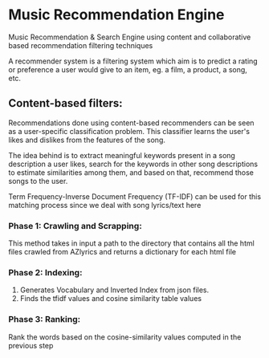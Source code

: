 # Music Recommendation Engine 
Music Recommendation &amp; Search Engine using content and collaborative based recommendation filtering techniques

A recommender system is a filtering system which aim is to predict a rating or preference a user
would give to an item, eg. a film, a product, a song, etc.

## Content-based filters:
Recommendations done using content-based recommenders can be seen as a
user-specific classification problem. This classifier learns the user's likes and dislikes
from the features of the song.

The idea behind is to extract meaningful keywords present in a song description a user
likes, search for the keywords in other song descriptions to estimate similarities among
them, and based on that, recommend those songs to the user.

Term Frequency-Inverse Document Frequency (TF-IDF) can be used for this matching
process since we deal with song lyrics/text here

### Phase 1: Crawling and Scrapping:
This method takes in input a path to the directory that contains all the
html files crawled from AZlyrics and returns a dictionary for each html file

### Phase 2: Indexing:
1. Generates Vocabulary and Inverted Index from json files.
2. Finds the tfidf values and cosine similarity table values

### Phase 3: Ranking:
Rank the words based on the cosine-similarity values computed in the previous step
